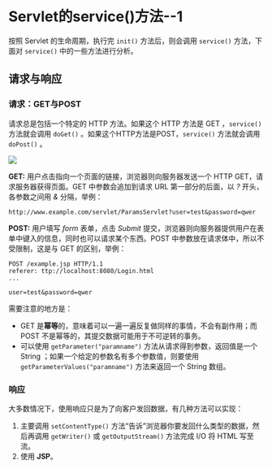 # Servlet的service()方法--1

按照 Servlet 的生命周期，执行完 `init()` 方法后，则会调用 `service()` 方法，下面对 `service()` 中的一些方法进行分析。

## 请求与响应

### 请求：GET与POST

请求总是包括一个特定的 HTTP 方法。如果这个 HTTP 方法是 GET ，`service()` 方法就会调用 `doGet()` 。如果这个HTTP方法是POST，`service()` 方法就会调用 `doPost()` 。

![](http://ww1.sinaimg.cn/large/82c8e86egy1fdi2aoz3t9j20te0asq4a)

**GET:** 用户点击指向一个页面的链接，浏览器则向服务器发送一个 HTTP GET，请求服务器获得页面。GET 中参数会追加到请求 URL 第一部分的后面，以 _?_ 开头，各参数之间用 _&_ 分隔，举例：

```
http://www.example.com/servlet/ParamsServlet?user=test&password=qwer
```

**POST:** 用户填写 *form* 表单，点击 *Submit* 提交，浏览器则向服务器提供用户在表单中键入的信息，同时也可以请求某个东西。POST 中参数放在请求体中，所以不受限制，这是与 GET 的区别，举例：

```
POST /example.jsp HTTP/1.1
referer: ttp://localhost:8080/Login.html
...

user=test&password=qwer
```

需要注意的地方是：

- GET 是**幂等**的，意味着可以一遍一遍反复做同样的事情，不会有副作用；而 POST 不是幂等的，其提交数据可能用于不可逆转的事务。
- 可以使用 `getParameter("paramname")` 方法从请求得到参数，返回值是一个 String ；如果一个给定的参数名有多个参数值，则要使用 `getParameterValues("paramname")` 方法来返回一个 String 数组。

### 响应

大多数情况下，使用响应只是为了向客户发回数据，有几种方法可以实现：

1. 主要调用 `setContentType()` 方法“告诉”浏览器你要发回什么类型的数据，然后再调用 `getWriter()` 或 `getOutputStream()` 方法完成 I/O 将 HTML 写至流。 
2. 使用 **JSP**。

